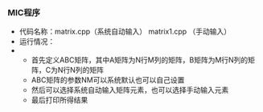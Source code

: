 ### MIC程序

+ 代码名称：matrix.cpp（系统自动输入）  matrix1.cpp （手动输入）
+ 运行情况：
+ + 首先定义ABC矩阵，其中A矩阵为N行M列的矩阵，B矩阵为M行N列的矩阵，C为N行N列的矩阵
  + ABC矩阵的参数NM可以系统默认也可以自己设置
  + 然后可以选择系统自动输入矩阵元素，也可以选择手动输入元素
  + 最后打印所得结果